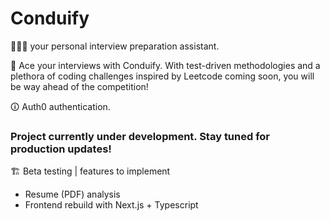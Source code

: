 # Conduify

👨🏻‍🏫 your personal interview preparation assistant.

💫 Ace your interviews with Conduify. With test-driven methodologies and a plethora of coding challenges inspired by Leetcode coming soon, you will be way ahead of the competition!

🛈 Auth0 authentication.

### Project currently under development. Stay tuned for production updates!

🏗️ Beta testing | features to implement

* Resume (PDF) analysis
* Frontend rebuild with Next.js + Typescript
